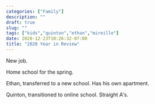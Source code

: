 ```yaml
---
categories: ["Family"]
description: ""
draft: true
slug: ""
tags: ["kids","quinton","ethan","mireille"]
date: 2020-12-23T10:26:32-07:00
title: "2020 Year in Review"
---
```


New job.

Home school for the spring.

Ethan, transferred to a new school. Has his own apartment.

Quinton, transitioned to online school. Straight A's.


